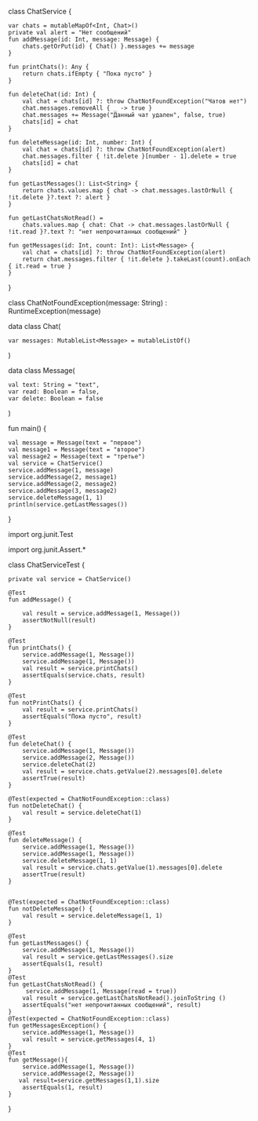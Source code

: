 class ChatService {

    var chats = mutableMapOf<Int, Chat>()
    private val alert = "Нет сообщений"
    fun addMessage(id: Int, message: Message) {
        chats.getOrPut(id) { Chat() }.messages += message
    }

    fun printChats(): Any {
        return chats.ifEmpty { "Пока пусто" }
    }

    fun deleteChat(id: Int) {
        val chat = chats[id] ?: throw ChatNotFoundException("Чатов нет")
        chat.messages.removeAll { _ -> true }
        chat.messages += Message("Данный чат удален", false, true)
        chats[id] = chat
    }

    fun deleteMessage(id: Int, number: Int) {
        val chat = chats[id] ?: throw ChatNotFoundException(alert)
        chat.messages.filter { !it.delete }[number - 1].delete = true
        chats[id] = chat
    }

    fun getLastMessages(): List<String> {
        return chats.values.map { chat -> chat.messages.lastOrNull { !it.delete }?.text ?: alert }
    }

    fun getLastChatsNotRead() =
        chats.values.map { chat: Chat -> chat.messages.lastOrNull { !it.read }?.text ?: "нет непрочитанных сообщений" }

    fun getMessages(id: Int, count: Int): List<Message> {
        val chat = chats[id] ?: throw ChatNotFoundException(alert)
        return chat.messages.filter { !it.delete }.takeLast(count).onEach { it.read = true }
    }


}

class ChatNotFoundException(message: String) : RuntimeException(message)

data class Chat(

    var messages: MutableList<Message> = mutableListOf()
)

data class Message(

    val text: String = "text",
    var read: Boolean = false,
    var delete: Boolean = false
)

fun main() {

    val message = Message(text = "первое")
    val message1 = Message(text = "второе")
    val message2 = Message(text = "третье")
    val service = ChatService()
    service.addMessage(1, message)
    service.addMessage(2, message1)
    service.addMessage(2, message2)
    service.addMessage(3, message2)
    service.deleteMessage(1, 1)
    println(service.getLastMessages())
}


import org.junit.Test

import org.junit.Assert.*

class ChatServiceTest {

    private val service = ChatService()

    @Test
    fun addMessage() {

        val result = service.addMessage(1, Message())
        assertNotNull(result)
    }

    @Test
    fun printChats() {
        service.addMessage(1, Message())
        service.addMessage(1, Message())
        val result = service.printChats()
        assertEquals(service.chats, result)
    }

    @Test
    fun notPrintChats() {
        val result = service.printChats()
        assertEquals("Пока пусто", result)
    }

    @Test
    fun deleteChat() {
        service.addMessage(1, Message())
        service.addMessage(2, Message())
        service.deleteChat(2)
        val result = service.chats.getValue(2).messages[0].delete
        assertTrue(result)
    }

    @Test(expected = ChatNotFoundException::class)
    fun notDeleteChat() {
        val result = service.deleteChat(1)
    }

    @Test
    fun deleteMessage() {
        service.addMessage(1, Message())
        service.addMessage(1, Message())
        service.deleteMessage(1, 1)
        val result = service.chats.getValue(1).messages[0].delete
        assertTrue(result)
    }


    @Test(expected = ChatNotFoundException::class)
    fun notDeleteMessage() {
        val result = service.deleteMessage(1, 1)
    }

    @Test
    fun getLastMessages() {
        service.addMessage(1, Message())
        val result = service.getLastMessages().size
        assertEquals(1, result)
    }
    @Test
    fun getLastChatsNotRead() {
         service.addMessage(1, Message(read = true))
        val result = service.getLastChatsNotRead().joinToString ()
        assertEquals("нет непрочитанных сообщений", result)
    }
    @Test(expected = ChatNotFoundException::class)
    fun getMessagesException() {
        service.addMessage(1, Message())
        val result = service.getMessages(4, 1)
    }
    @Test
    fun getMessage(){
        service.addMessage(1, Message())
        service.addMessage(2, Message())
       val result=service.getMessages(1,1).size
        assertEquals(1, result)
    }
}


